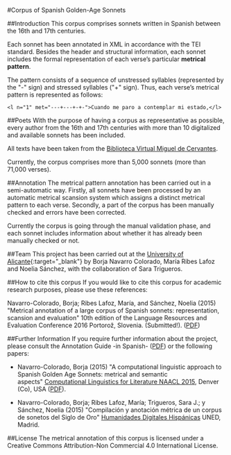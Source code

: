 #Corpus of Spanish Golden-Age Sonnets

##Introduction
This corpus comprises sonnets written in Spanish between the 16th and 17th centuries.

Each sonnet has been annotated in XML in accordance with the TEI standard. Besides the header and structural information, each sonnet includes the formal representation of each verse’s particular **metrical pattern**.

The pattern consists of a sequence of unstressed syllables (represented by the "-" sign) and stressed syllables ("+" sign). Thus, each verse’s metrical pattern is represented as follows:

	<l n="1" met="---+---+-+-">Cuando me paro a contemplar mi estado,</l>

##Poets
With the purpose of having a corpus as representative as possible, every author from the 16th and 17th centuries with more than 10 digitalized and available sonnets has been included.

All texts have been taken from the [Biblioteca Virtual Miguel de Cervantes](http://www.cervantesvirtual.com/).

Currently, the corpus comprises more than 5,000 sonnets (more than 71,000 verses).

##Annotation
The metrical pattern annotation has been carried out in a semi-automatic way. Firstly, all sonnets have been processed by an automatic metrical scansion system which assigns a distinct metrical pattern to each verse. Secondly, a part of the corpus has been manually checked and errors have been corrected.

Currently the corpus is going through the manual validation phase, and each sonnet includes information about whether it has already been manually checked or not.

##Team
This project has been carried out at the [University of Alicante](http://www.ua.es){:target="_blank"} by Borja Navarro Colorado, María Ribes Lafoz and Noelia Sánchez, with the collaboration of Sara Trigueros.

##How to cite this corpus
If you would like to cite this corpus for academic research purposes, please use these references:

Navarro-Colorado, Borja; Ribes Lafoz, María, and Sánchez, Noelia (2015) "Metrical annotation of a large corpus of Spanish sonnets: representation, scansion and evaluation" 10th edition of the Language Resources and Evaluation Conference 2016 Portorož, Slovenia. (Submitted!). ([PDF](http://www.dlsi.ua.es/~borja/navarro2016_MetricalPatternsBank.pdf))

##Further Information
If you require further information about the project, please consult the Annotation Guide -in Spanish- ([PDF](http://www.dlsi.ua.es/~borja/GuiaAnotacionMetrica.pdf)) or the following papers:

- Navarro-Colorado, Borja (2015) "A computational linguistic approach to Spanish Golden Age Sonnets: metrical and semantic aspects" [Computational Linguistics for Literature NAACL 2015](https://sites.google.com/site/clfl2015/), Denver (Co), USA ([PDF](https://aclweb.org/anthology/W/W15/W15-0712.pdf)).

- Navarro-Colorado, Borja; Ribes Lafoz, María; Trigueros, Sara J.; y Sánchez, Noelia (2015) "Compilación y anotación métrica de un corpus de sonetos del Siglo de Oro" [Humanidades Digitales Hispánicas](http://hdh2015.linhd.es/) UNED, Madrid.

##License
The metrical annotation of this corpus is licensed under a Creative Commons Attribution-Non Commercial 4.0 International License.
